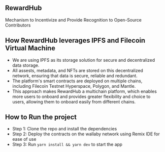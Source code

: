 ## RewardHub

Mechanism to Incentivize and Provide Recognition to Open-Source Contributors

## How RewardHub leverages IPFS and Filecoin Virtual Machine

- We are using IPFS as its storage solution for secure and decentralized data storage.
- All assests, metadata, and NFTs are stored on this decentralized network, ensuring that data is secure, reliable and redundant.
- The platform's smart contracts are deployed on multiple chains, including Filecoin Testnet Hyperspace, Polygon, and Mantle.
- This approach makes RewardHub a multichain platform, which enables more users to onboard and provides greater flexibility and choice to users, allowing them to onboard easily from different chains.

## How to Run the project

- Step 1: Clone the repo and install the dependencies
- Step 2: Deploy the contracts on the wallaby network using Remix IDE for ease of use
- Step 3: Run `yarn install && yarn dev` to start the app